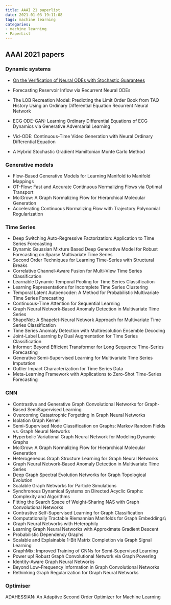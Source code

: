 ```yaml
---
title: AAAI 21 paperlist
date: 2021-01-03 19:11:08
tags: machine learning
categories:
- machine learning
- PaperList
---
```


## AAAI 2021 papers<!--more-->

### Dynamic systems

* [On the Verification of Neural ODEs with Stochastic Guarantees](https://arxiv.org/abs/2012.08863)
* Forecasting Reservoir Inflow via Recurrent Neural ODEs
* The LOB Recreation Model: Predicting the Limit Order Book from TAQ History Using an Ordinary Differential Equation Recurrent Neural Network
*  ECG ODE-GAN: Learning Ordinary Differential Equations of ECG Dynamics via Generative Adversarial Learning
* Vid-ODE: Continuous-Time Video Generation with Neural Ordinary Differential Equation

* A Hybrid Stochastic Gradient Hamiltonian Monte Carlo Method



### Generative models

* Flow-Based Generative Models for Learning Manifold to Manifold Mappings
* OT-Flow: Fast and Accurate Continuous Normalizing Flows via Optimal Transport
* MolGrow: A Graph Normalizing Flow for Hierarchical Molecular Generation
* Accelerating Continuous Normalizing Flow with Trajectory Polynomial Regularization



### Time Series

*  Deep Switching Auto-Regressive Factorization: Application to Time Series Forecasting
* Dynamic Gaussian Mixture Based Deep Generative Model for Robust Forecasting on Sparse Multivariate Time Series
* Second Order Techniques for Learning Time-Series with Structural Breaks
*  Correlative Channel-Aware Fusion for Multi-View Time Series Classification
* Learnable Dynamic Temporal Pooling for Time Series Classification
* Learning Representations for Incomplete Time Series Clustering
* Temporal Latent Autoencoder: A Method for Probabilistic Multivariate Time Series Forecasting
*  Continuous-Time Attention for Sequential Learning
*  Graph Neural Network-Based Anomaly Detection in Multivariate Time Series
* ShapeNet: A Shapelet-Neural Network Approach for Multivariate Time Series Classification
* Time Series Anomaly Detection with Multiresolution Ensemble Decoding
* Joint-Label Learning by Dual Augmentation for Time Series Classification
*  Informer: Beyond Efficient Transformer for Long Sequence Time-Series Forecasting
* Generative Semi-Supervised Learning for Multivariate Time Series Imputation
* Outlier Impact Characterization for Time Series Data
* Meta-Learning Framework with Applications to Zero-Shot Time-Series Forecasting



### GNN

* Contrastive and Generative Graph Convolutional Networks for Graph-Based SemiSupervised Learning
* Overcoming Catastrophic Forgetting in Graph Neural Networks
* Isolation Graph Kernel
* Semi-Supervised Node Classification on Graphs: Markov Random Fields vs. Graph Neural Networks
* Hyperbolic Variational Graph Neural Network for Modeling Dynamic Graphs
* MolGrow: A Graph Normalizing Flow for Hierarchical Molecular Generation
* Heterogeneous Graph Structure Learning for Graph Neural Networks
* Graph Neural Network-Based Anomaly Detection in Multivariate Time Series
* Deep Graph Spectral Evolution Networks for Graph Topological Evolution
* Scalable Graph Networks for Particle Simulations
* Synchronous Dynamical Systems on Directed Acyclic Graphs: Complexity and Algorithms
* Fitting the Search Space of Weight-Sharing NAS with Graph Convolutional Networks
* Contrastive Self-Supervised Learning for Graph Classification
* Computationally Tractable Riemannian Manifolds for Graph Embeddings\
* Graph Neural Networks with Heterophily
* Learning Graph Neural Networks with Approximate Gradient Descent
* Probabilistic Dependency Graphs
* Scalable and Explainable 1-Bit Matrix Completion via Graph Signal Learning
* GraphMix: Improved Training of GNNs for Semi-Supervised Learning
* Power up! Robust Graph Convolutional Network via Graph Powering
* Identity-Aware Graph Neural Networks
* Beyond Low-Frequency Information in Graph Convolutional Networks
* Rethinking Graph Regularization for Graph Neural Networks

### Optimiser

ADAHESSIAN: An Adaptive Second Order Optimizer for Machine Learning